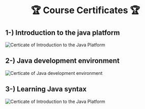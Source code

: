 <h1 align="center">🏆 Course Certificates 🏆</h1>

<h2> 1-) Introduction to the java platform </h2>
<img src="https://docs.google.com/uc?id=1c9h_KZb4vC5d9tOrVEKS_cOxMvXGWVgu" alt="Certicate of Introduction to the Java Platform" width=auto height=auto>

<h2> 2-) Java development environment </h2>
<img src="https://docs.google.com/uc?id=1WNHQiVp1YJ7lN0wYWhSQGice62OHuWYi" alt="Certicate of Java development environment" width=auto height=auto>

<h2> 3-) Learning Java syntax </h2>
<img src="https://docs.google.com/uc?id=1cfo0apNU5YBClMcSUeaDn7mxQR-wYa1I" alt="Certicate of Introduction to the Java Platform" width=auto height=auto>
